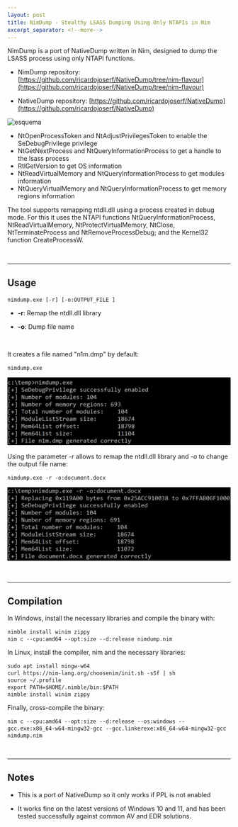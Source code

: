 ```yaml
---
layout: post
title: NimDump - Stealthy LSASS Dumping Using Only NTAPIs in Nim
excerpt_separator: <!--more-->
---
```


NimDump is a port of NativeDump written in Nim, designed to dump the LSASS process using only NTAPI functions.

<!--more-->


- NimDump repository: [https://github.com/ricardojoserf/NativeDump/tree/nim-flavour](https://github.com/ricardojoserf/NativeDump/tree/nim-flavour)

- NativeDump repository: [https://github.com/ricardojoserf/NativeDump](https://github.com/ricardojoserf/NativeDump)


![esquema](https://raw.githubusercontent.com/ricardojoserf/ricardojoserf.github.io/refs/heads/master/images/nativedump/crystal_esquema.png)

- NtOpenProcessToken and NtAdjustPrivilegesToken to enable the SeDebugPrivilege privilege
- NtGetNextProcess and NtQueryInformationProcess to get a handle to the lsass process
- RtlGetVersion to get OS information
- NtReadVirtualMemory and NtQueryInformationProcess to get modules information
- NtQueryVirtualMemory and NtQueryInformationProcess to get memory regions information


The tool supports remapping ntdll.dll using a process created in debug mode. For this it uses the NTAPI functions NtQueryInformationProcess, NtReadVirtualMemory, NtProtectVirtualMemory, NtClose, NtTerminateProcess and NtRemoveProcessDebug; and the Kernel32 function CreateProcessW.

<br>

------------------

## Usage

```
nimdump.exe [-r] [-o:OUTPUT_FILE ]
```

- **-r**: Remap the ntdll.dll library

- **-o**: Dump file name

<br>

It creates a file named "n1m.dmp" by default:

```
nimdump.exe
```

![img1](https://raw.githubusercontent.com/ricardojoserf/ricardojoserf.github.io/refs/heads/master/images/nativedump/nim_1.png)

Using the parameter *-r* allows to remap the ntdll.dll library and *-o* to change the output file name:

```
nimdump.exe -r -o:document.docx
```

![img2](https://raw.githubusercontent.com/ricardojoserf/ricardojoserf.github.io/refs/heads/master/images/nativedump/nim_2.png)

<br>

------------------

## Compilation

In Windows, install the necessary libraries and compile the binary with:

```
nimble install winim zippy
nim c --cpu:amd64 --opt:size --d:release nimdump.nim
```

In Linux, install the compiler, nim and the necessary libraries:

```
sudo apt install mingw-w64
curl https://nim-lang.org/choosenim/init.sh -sSf | sh
source ~/.profile
export PATH=$HOME/.nimble/bin:$PATH
nimble install winim zippy
```

Finally, cross-compile the binary:

```
nim c --cpu:amd64 --opt:size --d:release --os:windows --gcc.exe:x86_64-w64-mingw32-gcc --gcc.linkerexe:x86_64-w64-mingw32-gcc nimdump.nim
```


<br>

------------------

## Notes

- This is a port of NativeDump so it only works if PPL is not enabled

- It works fine on the latest versions of Windows 10 and 11, and has been tested successfully against common AV and EDR solutions.

<br>
